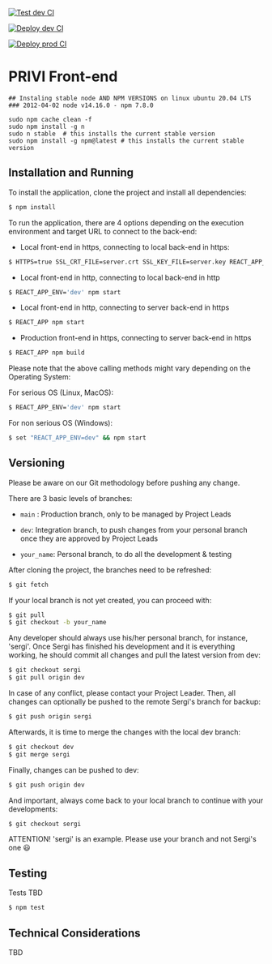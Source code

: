[![Test dev CI](https://github.com/Cache2020/PRIVIweb/actions/workflows/test-dev.yml/badge.svg?branch=dev)](https://github.com/Cache2020/PRIVIweb/actions/workflows/test-dev.yml)

[![Deploy dev CI](https://github.com/Cache2020/PRIVIweb/actions/workflows/deploy-dev.yml/badge.svg?branch=dev)](https://github.com/Cache2020/PRIVIweb/actions/workflows/deploy-dev.yml)

[![Deploy prod CI](https://github.com/Cache2020/PRIVIweb/actions/workflows/deploy-prod.yml/badge.svg?branch=prod)](https://github.com/Cache2020/PRIVIweb/actions/workflows/deploy-prod.yml)

# PRIVI Front-end
```
## Instaling stable node AND NPM VERSIONS on linux ubuntu 20.04 LTS 
### 2012-04-02 node v14.16.0 - npm 7.8.0

sudo npm cache clean -f
sudo npm install -g n
sudo n stable  # this installs the current stable version
sudo npm install -g npm@latest # this installs the current stable version

```
## Installation and Running

To install the application, clone the project and install all dependencies:

```sh
$ npm install
```

To run the application, there are 4 options depending on the execution environment and target URL to connect to the back-end:

* Local front-end in https, connecting to local back-end in https:

```sh
$ HTTPS=true SSL_CRT_FILE=server.crt SSL_KEY_FILE=server.key REACT_APP_ENV='dev_ssl' npm start
```
* Local front-end in http, connecting to local back-end in http

```sh
$ REACT_APP_ENV='dev' npm start
```

* Local front-end in http, connecting to server back-end in https

```sh
$ REACT_APP npm start
```

* Production front-end in https, connecting to server back-end in https

```sh
$ REACT_APP npm build
```

Please note that the above calling methods might vary depending on the Operating System:

For serious OS (Linux, MacOS):

```sh
$ REACT_APP_ENV='dev' npm start
```

For non serious OS (Windows):

```sh
$ set "REACT_APP_ENV=dev" && npm start
```

## Versioning

Please be aware on our Git methodology before pushing any change.

There are 3 basic levels of branches:

* `main` : Production branch, only to be managed by Project Leads

* `dev`: Integration branch, to push changes from your personal branch once they are approved by Project Leads

* `your_name`: Personal branch, to do all the development & testing

After cloning the project, the branches need to be refreshed:

```sh
$ git fetch
```

If your local branch is not yet created, you can proceed with:

```sh
$ git pull
$ git checkout -b your_name
```

Any developer should always use his/her personal branch, for instance, 'sergi'. Once Sergi has finished his development and it is everything working, he should commit all changes and pull the latest version from dev:

```sh
$ git checkout sergi
$ git pull origin dev
```

In case of any conflict, please contact your Project Leader. Then, all changes can optionally be pushed to the remote Sergi's branch for backup:

```sh
$ git push origin sergi
```

Afterwards, it is time to merge the changes with the local dev branch:

```sh
$ git checkout dev
$ git merge sergi
```

Finally, changes can be pushed to dev:

```sh
$ git push origin dev
```

And important, always come back to your local branch to continue with your developments:

```sh
$ git checkout sergi
```

ATTENTION! 'sergi' is an example. Please use your branch and not Sergi's one 😃

## Testing

Tests TBD

```sh
$ npm test
```

## Technical Considerations

TBD
